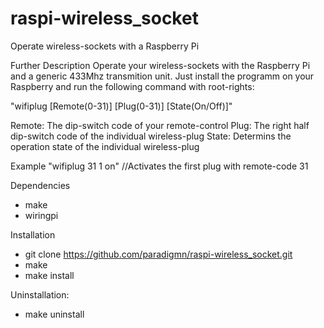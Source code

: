 # raspi-wireless_socket
Operate wireless-sockets with a Raspberry Pi

Further Description
  Operate your wireless-sockets with the Raspberry Pi and a generic 433Mhz transmition unit.
  Just install the programm on your Raspberry and run the following command with root-rights:
  
  "wifiplug [Remote(0-31)] [Plug(0-31)] [State(On/Off)]"
  
  Remote: The dip-switch code of your remote-control
  Plug: The right half dip-switch code of the individual wireless-plug
  State: Determins the operation state of the individual wireless-plug
  
  Example
  "wifiplug 31 1 on" //Activates the first plug with remote-code 31

Dependencies
  - make
  - wiringpi

Installation
  - git clone https://github.com/paradigmn/raspi-wireless_socket.git
  - make
  - make install

Uninstallation:
  - make uninstall
